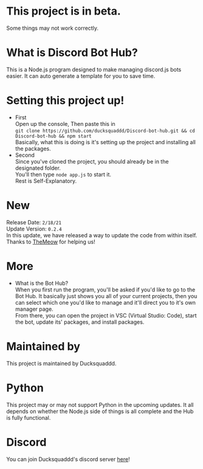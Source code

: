 # This project is in beta.
Some things may not work correctly.

# What is Discord Bot Hub?
This is a Node.js program designed to make managing discord.js bots easier. It can auto generate a template for you to save time.

# Setting this project up!
* First<br>
Open up the console, Then paste this in <br>`git clone https://github.com/ducksquaddd/Discord-bot-hub.git && cd Discord-bot-hub && npm start`<br>Basically, what this is doing is it's setting up the project and installing all the packages.<br>
* Second <br>
Since you've cloned the project, you should already be in the designated folder.<br>You'll then type `node app.js` to start it.<br>Rest is Self-Explanatory.  

# New
Release Date: `2/18/21` <br>
Update Version: `0.2.4` <br>
In this update, we have released a way to update the code from within itself.<br>
Thanks to [TheMeow](https://themeow.ml/) for helping us!<br>

# More

* What is the Bot Hub?<br>
When you first run the program, you'll be asked if you'd like to go to the Bot Hub. It basically just shows you all of your current projects, then you can select which one you'd like to manage and it'll direct you to it's own manager page. <br>From there, you can open the project in VSC (Virtual Studio: Code), start the bot, update its' packages, and install packages.

# Maintained by
This project is maintained by Ducksquaddd.

# Python
This project may or may not support Python in the upcoming updates. It all depends on whether the Node.js side of things is all complete and the Hub is fully functional.

# Discord
You can join Ducksquaddd's discord server [here](https://discord.gg/Cwhx5HjGqn)!
